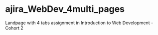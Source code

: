 # ajira_WebDev_4multi_pages

Landpage with 4 tabs assignment in Introduction to Web Development - Cohort 2
